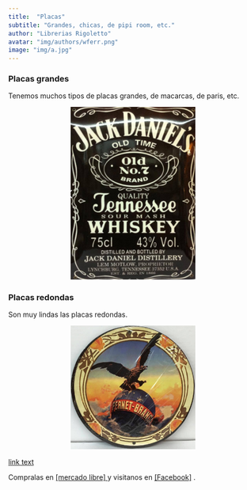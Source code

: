 ```yaml
---
title:  "Placas"
subtitle: "Grandes, chicas, de pipi room, etc."
author: "Librerias Rigoletto"
avatar: "img/authors/wferr.png"
image: "img/a.jpg"
---
```


### Placas grandes
Tenemos muchos tipos de placas grandes, de macarcas, de paris, etc.
<center> 
<img src="/img/placa.png" class="fit image"  style="max-width: 50%; height: auto;">
</center>

### Placas redondas
Son muy lindas las placas redondas.
<center>
<img src="/img/placaredonda.png" class="fit image"  style="max-width: 50%; height: auto;">
</center>

<a href="url">link text</a>

Compralas en <font color="blue"><a href="http://listado.mercadolibre.com.ar/_CustId_113738581">[mercado libre] </a> </font>  y visitanos en <font color="blue"><a href="https://www.facebook.com/rigolettonegocio/"> [Facebook]</a> </font>.

